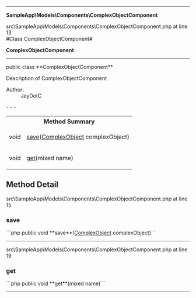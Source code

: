 - - -

**SampleApp\Models\Components\ComplexObjectComponent**
<div class="location">src\SampleApp\Models\Components\ComplexObjectComponent.php at line 13</div>
#Class ComplexObjectComponent#

**ComplexObjectComponent**


- - -

<p class="signature">public  class **ComplexObjectComponent**</p>

<div class="comment" id="overview_description"><p>Description of ComplexObjectComponent</p></div>

<dl>
<dt>Author:</dt>
<dd>JeyDotC</dd>
</dl>
- - -

<table id="summary_method">
<tr><th colspan="2">Method Summary</th></tr>
<tr>
<td class="type"> void</td>
<td class="description"><p class="name"><a href="#save">save</a>(<a href="../../../sampleapp/models/entities/complexobject.html">ComplexObject</a> complexObject)</p></td>
</tr>
<tr>
<td class="type"> void</td>
<td class="description"><p class="name"><a href="#get">get</a>(mixed name)</p></td>
</tr>
</table>

<h2 id="detail_method">Method Detail</h2>
<div class="location">src\SampleApp\Models\Components\ComplexObjectComponent.php at line 15</div>
<h3 id="save()">save</h3>
```php
public  void **save**(<a href="../../../sampleapp/models/entities/complexobject.html">ComplexObject</a> complexObject)```
<div class="details">
</div>

- - -

<div class="location">src\SampleApp\Models\Components\ComplexObjectComponent.php at line 19</div>
<h3 id="get()">get</h3>
```php
public  void **get**(mixed name)```
<div class="details">
</div>

- - -

